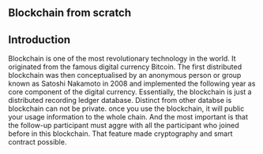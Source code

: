 Blockchain from scratch
---

## Introduction

Blockchain is one of the most revolutionary technology in the world. It originated from the famous digital currency Bitcoin. The first distributed blockchain was then conceptualised by an anonymous person or group known as Satoshi Nakamoto in 2008 and implemented the following year as core component of the digital currency. Essentially, the blockchain is just a distributed recording ledger database. Distinct from other databse is blockchain can not be private. once you use the blockchain, it will public your usage information to the whole chain. And the most important is that the follow-up participant must aggre with all the participant who joined before in this blockchain. That feature made cryptography and smart contract possible. 